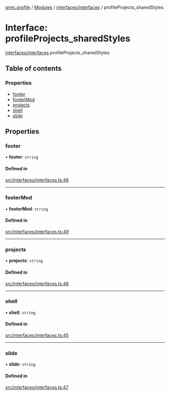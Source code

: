 [grmj_profile](../README.md) / [Modules](../modules.md) / [interfaces/interfaces](../modules/interfaces_interfaces.md) / profileProjects\_sharedStyles

# Interface: profileProjects\_sharedStyles

[interfaces/interfaces](../modules/interfaces_interfaces.md).profileProjects_sharedStyles

## Table of contents

### Properties

- [footer](interfaces_interfaces.profileProjects_sharedStyles.md#footer)
- [footerMod](interfaces_interfaces.profileProjects_sharedStyles.md#footermod)
- [projects](interfaces_interfaces.profileProjects_sharedStyles.md#projects)
- [shell](interfaces_interfaces.profileProjects_sharedStyles.md#shell)
- [slide](interfaces_interfaces.profileProjects_sharedStyles.md#slide)

## Properties

### footer

• **footer**: `string`

#### Defined in

[src/interfaces/interfaces.ts:48](https://github.com/Gordon2735/grmj_profile/blob/1239e9c/src/interfaces/interfaces.ts#L48)

___

### footerMod

• **footerMod**: `string`

#### Defined in

[src/interfaces/interfaces.ts:49](https://github.com/Gordon2735/grmj_profile/blob/1239e9c/src/interfaces/interfaces.ts#L49)

___

### projects

• **projects**: `string`

#### Defined in

[src/interfaces/interfaces.ts:46](https://github.com/Gordon2735/grmj_profile/blob/1239e9c/src/interfaces/interfaces.ts#L46)

___

### shell

• **shell**: `string`

#### Defined in

[src/interfaces/interfaces.ts:45](https://github.com/Gordon2735/grmj_profile/blob/1239e9c/src/interfaces/interfaces.ts#L45)

___

### slide

• **slide**: `string`

#### Defined in

[src/interfaces/interfaces.ts:47](https://github.com/Gordon2735/grmj_profile/blob/1239e9c/src/interfaces/interfaces.ts#L47)
